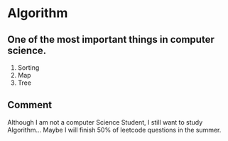 # Algorithm
## One of the most important things in computer science.
1. Sorting
1. Map
1. Tree

## Comment
Although I am not a computer Science Student, I still want to study Algorithm...
Maybe I will finish 50% of leetcode questions in the summer.
